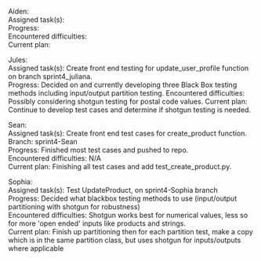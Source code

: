 Aiden:  
  Assigned task(s):  
  Progress:  
  Encountered difficulties:  
  Current plan:  
  
Jules:  
  Assigned task(s):  Create front end testing for update_user_profile function on branch sprint4_juliana.  
  Progress:  Decided on and currently developing three Black Box testing methods including input/output partition testing.
  Encountered difficulties:  Possibly considering shotgun testing for postal code values.
  Current plan:  Continue to develop test cases and determine if shotgun testing is needed.

Sean:  
  Assigned task(s): Create front end test cases for create_product function.  
  Branch: sprint4-Sean  
  Progress: Finished most test cases and pushed to repo.  
  Encountered difficulties: N/A  
  Current plan: Finishing all test cases and add test_create_product.py.  
  
  
Sophia:  
  Assigned task(s): Test UpdateProduct, on sprint4-Sophia branch  
  Progress: Decided what blackbox testing methods to use (input/output partitioning with shotgun for robustness)  
  Encountered difficulties: Shotgun works best for numerical values, less so for more 'open ended' inputs like products and strings.  
  Current plan: Finish up partitioning then for each partition test, make a copy which is in the same partition class, but uses shotgun for inputs/outputs where applicable  
